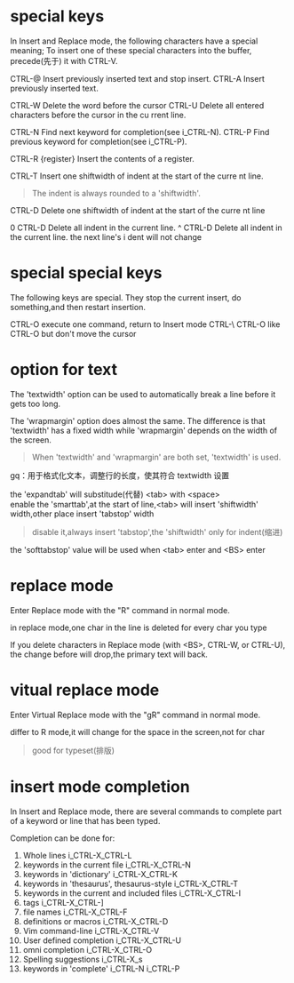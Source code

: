 

# special keys



In Insert and Replace mode, the following characters have a special meaning; To insert one of these special characters into the buffer, precede(先于) it with CTRL-V.

CTRL-@		Insert previously inserted text and stop insert.
CTRL-A		Insert previously inserted text.

CTRL-W		Delete the word before the cursor
CTRL-U		Delete all entered characters before the cursor in the cu
            rrent line. 



CTRL-N		Find next keyword for completion(see i_CTRL-N).
CTRL-P		Find previous keyword for completion(see i_CTRL-P).

CTRL-R {register}	Insert the contents of a register.

CTRL-T		Insert one shiftwidth of indent at the start of the curre
            nt line.  
> The indent is always rounded to a 'shiftwidth'.

CTRL-D		Delete one shiftwidth of indent at the start of the curre            nt line

0 CTRL-D	Delete all indent in the current line.
^ CTRL-D	Delete all indent in the current line.  the next line's i
            dent will not change



# special special keys

The following keys are special.  They stop the current insert, do something,and then restart insertion. 

CTRL-O		execute one command, return to Insert mode
CTRL-\ CTRL-O	like CTRL-O but don't move the cursor


# option for text

The 'textwidth' option can be used to automatically break a line before it gets too long.

The 'wrapmargin' option does almost the same.  The difference is that 'textwidth' has a fixed width while 'wrapmargin' depends on the width of the screen. 
> When 'textwidth' and 'wrapmargin' are both set, 'textwidth' is used.

gq：用于格式化文本，调整行的长度，使其符合 textwidth 设置


the 'expandtab' will substitude(代替) \<tab> with \<space>  
enable the 'smarttab',at the start of line,\<tab> will insert 'shiftwidth' width,other place insert 'tabstop' width  
> disable it,always insert 'tabstop',the 'shiftwidth' only for indent(缩进)

the 'softtabstop' value will be used when \<tab> enter and \<BS> enter



# replace mode

Enter Replace mode with the "R" command in normal mode.

in replace mode,one char in the line is deleted for every char you type

If you delete characters in Replace mode (with \<BS>, CTRL-W, or CTRL-U), the change before will drop,the primary text will back.


# vitual replace mode

Enter Virtual Replace mode with the "gR" command in normal mode.

differ to R mode,it will change for the space in the screen,not for char
> good for typeset(排版)


# insert mode completion

In Insert and Replace mode, there are several commands to complete part of a keyword or line that has been typed.

Completion can be done for:
1. Whole lines						            i_CTRL-X_CTRL-L  
2. keywords in the current file				    i_CTRL-X_CTRL-N  
3. keywords in 'dictionary'				        i_CTRL-X_CTRL-K  
4. keywords in 'thesaurus', thesaurus-style	    i_CTRL-X_CTRL-T  
5. keywords in the current and included files	i_CTRL-X_CTRL-I  
6. tags							                i_CTRL-X_CTRL-]  
7. file names						            i_CTRL-X_CTRL-F  
8. definitions or macros				        i_CTRL-X_CTRL-D  
9. Vim command-line					            i_CTRL-X_CTRL-V  
10. User defined completion				        i_CTRL-X_CTRL-U  
11. omni completion					            i_CTRL-X_CTRL-O  
12. Spelling suggestions				        i_CTRL-X_s  
13. keywords in 'complete'				        i_CTRL-N i_CTRL-P

<!-- TODO: to many word for introduce completion -->

